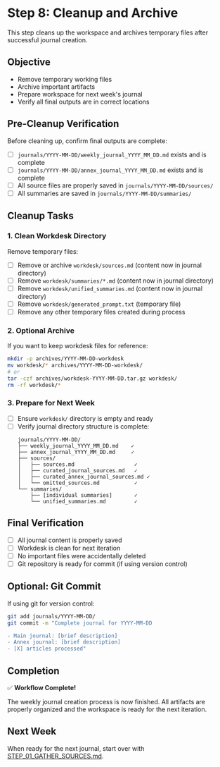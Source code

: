 # Step 8: Cleanup and Archive

This step cleans up the workspace and archives temporary files after successful journal creation.

## Objective

- Remove temporary working files
- Archive important artifacts
- Prepare workspace for next week's journal
- Verify all final outputs are in correct locations

## Pre-Cleanup Verification

Before cleaning up, confirm final outputs are complete:

- [ ] `journals/YYYY-MM-DD/weekly_journal_YYYY_MM_DD.md` exists and is complete
- [ ] `journals/YYYY-MM-DD/annex_journal_YYYY_MM_DD.md` exists and is complete
- [ ] All source files are properly saved in `journals/YYYY-MM-DD/sources/`
- [ ] All summaries are saved in `journals/YYYY-MM-DD/summaries/`

## Cleanup Tasks

### 1. Clean Workdesk Directory

Remove temporary files:

- [ ] Remove or archive `workdesk/sources.md` (content now in journal directory)
- [ ] Remove `workdesk/summaries/*.md` (content now in journal directory)
- [ ] Remove `workdesk/unified_summaries.md` (content now in journal directory)
- [ ] Remove `workdesk/generated_prompt.txt` (temporary file)
- [ ] Remove any other temporary files created during process

### 2. Optional Archive

If you want to keep workdesk files for reference:

```bash
mkdir -p archives/YYYY-MM-DD-workdesk
mv workdesk/* archives/YYYY-MM-DD-workdesk/
# or
tar -czf archives/workdesk-YYYY-MM-DD.tar.gz workdesk/
rm -rf workdesk/*
```

### 3. Prepare for Next Week

- [ ] Ensure `workdesk/` directory is empty and ready
- [ ] Verify journal directory structure is complete:
  ```
  journals/YYYY-MM-DD/
  ├── weekly_journal_YYYY_MM_DD.md    ✓
  ├── annex_journal_YYYY_MM_DD.md     ✓
  ├── sources/
  │   ├── sources.md                   ✓
  │   ├── curated_journal_sources.md   ✓
  │   ├── curated_annex_journal_sources.md ✓
  │   └── omitted_sources.md           ✓
  └── summaries/
      ├── [individual summaries]       ✓
      └── unified_summaries.md         ✓
  ```

## Final Verification

- [ ] All journal content is properly saved
- [ ] Workdesk is clean for next iteration
- [ ] No important files were accidentally deleted
- [ ] Git repository is ready for commit (if using version control)

## Optional: Git Commit

If using git for version control:

```bash
git add journals/YYYY-MM-DD/
git commit -m "Complete journal for YYYY-MM-DD

- Main journal: [brief description]
- Annex journal: [brief description]
- [X] articles processed"
```

## Completion

✅ **Workflow Complete!**

The weekly journal creation process is now finished. All artifacts are properly organized and the workspace is ready for the next iteration.

## Next Week

When ready for the next journal, start over with [STEP_01_GATHER_SOURCES.md](STEP_01_GATHER_SOURCES.md).